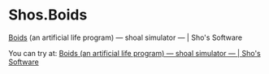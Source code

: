 # Shos.Boids
[Boids](https://en.wikipedia.org/wiki/Boids) (an artificial life program) — shoal simulator — | Sho's Software

You can try at: [Boids (an artificial life program) — shoal simulator — | Sho's Software](https://www.shos.info/doc/boids.html)
